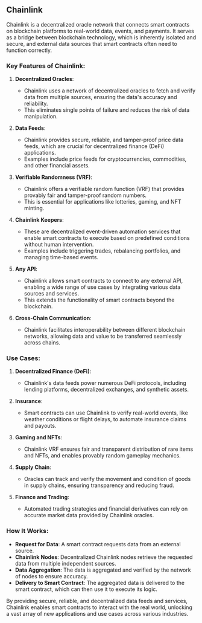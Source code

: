 ## Chainlink

Chainlink is a decentralized oracle network that connects smart contracts on blockchain platforms to real-world data, events, and payments. It serves as a bridge between blockchain technology, which is inherently isolated and secure, and external data sources that smart contracts often need to function correctly.

### Key Features of Chainlink:

1. **Decentralized Oracles**:
   - Chainlink uses a network of decentralized oracles to fetch and verify data from multiple sources, ensuring the data's accuracy and reliability.
   - This eliminates single points of failure and reduces the risk of data manipulation.

2. **Data Feeds**:
   - Chainlink provides secure, reliable, and tamper-proof price data feeds, which are crucial for decentralized finance (DeFi) applications.
   - Examples include price feeds for cryptocurrencies, commodities, and other financial assets.

3. **Verifiable Randomness (VRF)**:
   - Chainlink offers a verifiable random function (VRF) that provides provably fair and tamper-proof random numbers.
   - This is essential for applications like lotteries, gaming, and NFT minting.

4. **Chainlink Keepers**:
   - These are decentralized event-driven automation services that enable smart contracts to execute based on predefined conditions without human intervention.
   - Examples include triggering trades, rebalancing portfolios, and managing time-based events.

5. **Any API**:
   - Chainlink allows smart contracts to connect to any external API, enabling a wide range of use cases by integrating various data sources and services.
   - This extends the functionality of smart contracts beyond the blockchain.

6. **Cross-Chain Communication**:
   - Chainlink facilitates interoperability between different blockchain networks, allowing data and value to be transferred seamlessly across chains.

### Use Cases:

1. **Decentralized Finance (DeFi)**:
   - Chainlink's data feeds power numerous DeFi protocols, including lending platforms, decentralized exchanges, and synthetic assets.

2. **Insurance**:
   - Smart contracts can use Chainlink to verify real-world events, like weather conditions or flight delays, to automate insurance claims and payouts.

3. **Gaming and NFTs**:
   - Chainlink VRF ensures fair and transparent distribution of rare items and NFTs, and enables provably random gameplay mechanics.

4. **Supply Chain**:
   - Oracles can track and verify the movement and condition of goods in supply chains, ensuring transparency and reducing fraud.

5. **Finance and Trading**:
   - Automated trading strategies and financial derivatives can rely on accurate market data provided by Chainlink oracles.

### How It Works:

- **Request for Data**: A smart contract requests data from an external source.
- **Chainlink Nodes**: Decentralized Chainlink nodes retrieve the requested data from multiple independent sources.
- **Data Aggregation**: The data is aggregated and verified by the network of nodes to ensure accuracy.
- **Delivery to Smart Contract**: The aggregated data is delivered to the smart contract, which can then use it to execute its logic.

By providing secure, reliable, and decentralized data feeds and services, Chainlink enables smart contracts to interact with the real world, unlocking a vast array of new applications and use cases across various industries.